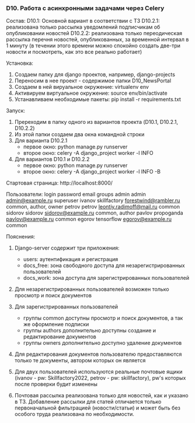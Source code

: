 ### D10. Работа с асинхронными задачами через Celery

Состав:
D10.1: Основной вариант в соответствии с ТЗ
D10.2.1: реализована только рассылка уведомлений подписчикам об опубликовании новостей
D10.2.2: реализована только переодическая рассылка перечня новостей, опубликованных,
      за временной интервал в 1 минуту (в течении этого времени можно спокойно создать две-три новости и посмотреть,
      как это все реально работает)
       
Установка:
1. Создаем папку для django проектов, например, django-projects
2. Переносим в нее проект - содержимое папки D10_NewsPortal
3. Создаем в ней вируальное окружение: virtualenv env
4. Активируем виртуальное окружение: source env/bin/activate
5. Устанавливаем необходимые пакеты: pip install -r requirements.txt

Запуск:
1. Пререходим в папку одного из вариантов проекта (D10.1, D10.2.1, D10.2.2)
2. Из этой папки создаем два окна командной строки
3. Для варианта D10.2.1
   - первое окно: python manage.py runserver
   - второе окно: celery -A django_project worker -l INFO
4. Для вариантов D10.1 и D10.2.2
   - первое окно: python manage.py runserver
   - второе окно: celery -A django_project worker -l INFO -B

Стартовая страница:
http://localhost:8000/

Пользователи:
 login   password      email                     groups
admin   admin         admin@example.ru          superuser
ivanov  skillfactory  forestwind@rambler.ru     common, author, owner
petrov  petrov        leontiy.radimoff@mail.ru  common
sidorov sidorov       sidorov@example.ru        common, author
pavlov  propoganda    pavlov@example.ru         common
egorov  tensorflow    egorov@example.ru         common

Пояснения:

1. Django-server содержит три приложения:
   - users: аутентификация и регистрация
   - docs_free: зона свободного доступа для незарегистрированных пользователей
   - docs_work: зона доступа для зарегистрированных пользователей

2. Для незарегистрированных пользователей возможен только просмотр и поиск документов

3. Для зарегистрированных пользователей
   - группы common доступны просмотр и поиск документов, а так же оформление подписки
   - группы authors дополнительно доступны создание и редактирование документов
   - группы owners дополнительно доступно удаление документов

3. Для редактирования документов пользователю предоставляются только те документы, автором которых он является 

4. Для двух пользователей используются реальные почтовые ящики
   (ivanov - pw: Skillfactory2022, petrov - pw: skillfactory), pw's которых после проверки будит изменены
   
5. Почтовая рассылка реализована только для новостей, как и указано в ТЗ.
   Добавление рассылки для статей отличается только первоначальной фильтрацией (новости/статьи)
   и может быть без особого труда реализована по необходимости.





